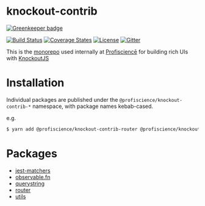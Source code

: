 # knockout-contrib

[![Greenkeeper badge](https://badges.greenkeeper.io/Profiscience/knockout-contrib.svg)](https://greenkeeper.io/)

[![Build Status][travis-ci-shield]][travis-ci]
[![Coverage States][codecov-shield]][codecov]
[![License][wtfpl-shield]][wtfpl]
[![Gitter][gitter-shield]][gitter]

This is the [monorepo](https://github.com/babel/babel/blob/master/doc/design/monorepo.md) used internally at [Profisciencē](https://profiscience.com) for building rich UIs with [KnockoutJS](https://knockoutjs.com)

# Installation
Individual packages are published under the `@profiscience/knockout-contrib-*` namespace, with package names kebab-cased.

e.g.
```bash
$ yarn add @profiscience/knockout-contrib-router @profiscience/knockout-contrib-observble-fns
```

# Packages
- [jest-matchers](./packages/jest-matchers)
- [observable.fn](./packages/observable.fn)
- [querystring](./packages/querystring)
- [router](./packages/router)
- [utils](./packages/utils)

[travis-ci]: https://travis-ci.org/Profiscience/knockout-contrib/
[travis-ci-shield]: https://img.shields.io/travis/Profiscience/knockout-contrib/master.svg

[codecov]: https://codecov.io/gh/Profiscience/knockout-contrib
[codecov-shield]: https://img.shields.io/codecov/c/github/Profiscience/knockout-contrib.svg

[gitter]: https://gitter.im/Profiscience/knockout-contrib
[gitter-shield]: https://img.shields.io/gitter/room/profiscience/knockout-contrib.svg

[wtfpl]: ./LICENSE.md
[wtfpl-shield]: https://img.shields.io/npm/l/@profiscience/knockout-contrib-router.svg